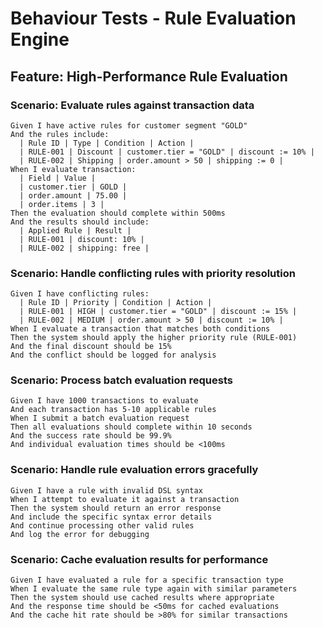# Behaviour Tests - Rule Evaluation Engine

## Feature: High-Performance Rule Evaluation

### Scenario: Evaluate rules against transaction data
```gherkin
Given I have active rules for customer segment "GOLD"
And the rules include:
  | Rule ID | Type | Condition | Action |
  | RULE-001 | Discount | customer.tier = "GOLD" | discount := 10% |
  | RULE-002 | Shipping | order.amount > 50 | shipping := 0 |
When I evaluate transaction:
  | Field | Value |
  | customer.tier | GOLD |
  | order.amount | 75.00 |
  | order.items | 3 |
Then the evaluation should complete within 500ms
And the results should include:
  | Applied Rule | Result |
  | RULE-001 | discount: 10% |
  | RULE-002 | shipping: free |
```

### Scenario: Handle conflicting rules with priority resolution
```gherkin
Given I have conflicting rules:
  | Rule ID | Priority | Condition | Action |
  | RULE-001 | HIGH | customer.tier = "GOLD" | discount := 15% |
  | RULE-002 | MEDIUM | order.amount > 50 | discount := 10% |
When I evaluate a transaction that matches both conditions
Then the system should apply the higher priority rule (RULE-001)
And the final discount should be 15%
And the conflict should be logged for analysis
```

### Scenario: Process batch evaluation requests
```gherkin
Given I have 1000 transactions to evaluate
And each transaction has 5-10 applicable rules
When I submit a batch evaluation request
Then all evaluations should complete within 10 seconds
And the success rate should be 99.9%
And individual evaluation times should be <100ms
```

### Scenario: Handle rule evaluation errors gracefully
```gherkin
Given I have a rule with invalid DSL syntax
When I attempt to evaluate it against a transaction
Then the system should return an error response
And include the specific syntax error details
And continue processing other valid rules
And log the error for debugging
```

### Scenario: Cache evaluation results for performance
```gherkin
Given I have evaluated a rule for a specific transaction type
When I evaluate the same rule type again with similar parameters
Then the system should use cached results where appropriate
And the response time should be <50ms for cached evaluations
And the cache hit rate should be >80% for similar transactions
```
